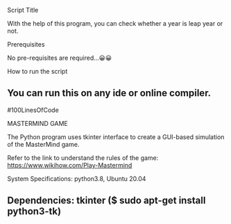 Script Title

With the help of this program, you can check whether a year is leap year or not.

Prerequisites

No pre-requisites are required...😀😀

How to run the script

You can run this on any ide or online compiler.
---------------------------------------------------------------------------------------------------------------------------------------

#100LinesOfCode

MASTERMIND GAME

The Python program uses tkinter interface to create a GUI-based simulation of the MasterMind game.

Refer to the link to understand the rules of the game: https://www.wikihow.com/Play-Mastermind

System Specifications: python3.8, Ubuntu 20.04

Dependencies: tkinter ($ sudo apt-get install python3-tk)
----------------------------------------------------------------------------------------------------------------------------------------

